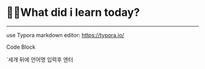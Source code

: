 # ✍🏻What did i learn today?

------

use Typora markdown editor: https://typora.io/

Code Block

`세개 뒤에 언어명 입력후 엔터 
